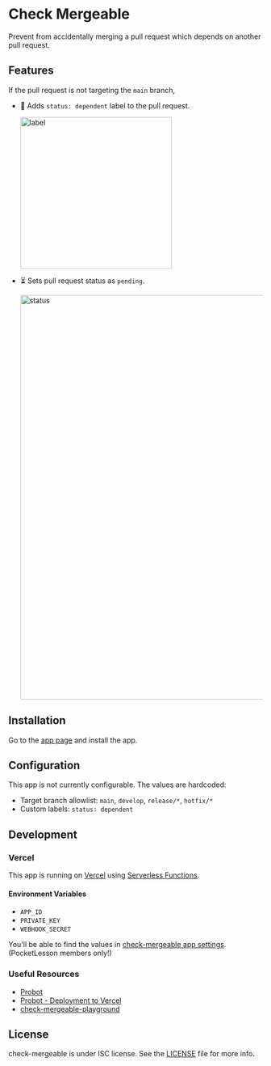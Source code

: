 # Check Mergeable

Prevent from accidentally merging a pull request which depends on another pull request.

## Features

If the pull request is not targeting the `main` branch,

* 🔖 Adds `status: dependent` label to the pull request.

    <img width="300" alt="label" src="https://user-images.githubusercontent.com/931655/130362351-651d99f7-b62e-4988-bfba-079cec720dd3.png">

* ⏳ Sets pull request status as `pending`.

    <img width="800" alt="status" src="https://user-images.githubusercontent.com/931655/130361943-90114c4d-31a5-4c3a-8396-3b34ef2ab3cc.png">

## Installation

Go to the [app page](https://github.com/apps/check-mergeable) and install the app.

## Configuration

This app is not currently configurable. The values are hardcoded:

* Target branch allowlist: `main`, `develop`, `release/*`, `hotfix/*`
* Custom labels: `status: dependent`

## Development

### Vercel

This app is running on [Vercel](https://vercel.com/) using [Serverless Functions](https://vercel.com/docs/serverless-functions/introduction).

#### Environment Variables

* `APP_ID`
* `PRIVATE_KEY`
* `WEBHOOK_SECRET`

You'll be able to find the values in [check-mergeable app settings](https://github.com/organizations/pocketlesson/settings/apps/check-mergeable). (PocketLesson members only!)

### Useful Resources

* [Probot](https://probot.github.io/)
* [Probot - Deployment to Vercel](https://probot.github.io/docs/deployment/#vercel)
* [check-mergeable-playground](https://github.com/pocketlesson/check-mergeable-playground)

## License

check-mergeable is under ISC license. See the [LICENSE](LICENSE) file for more info.
